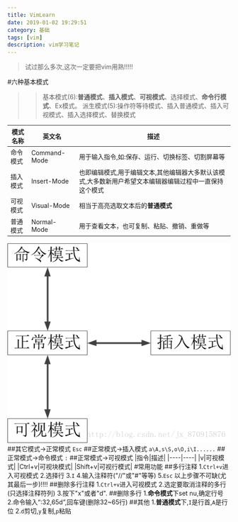 ```yaml
---
title: VimLearn
date: 2019-01-02 19:29:51
category: 基础
tags: [vim]
description: vim学习笔记
---
```


>试过那么多次,这次一定要把vim用熟!!!!!

#六种基本模式
>>基本模式(6):**普通模式**、**插入模式**、**可视模式**、选择模式、**命令行模式**、Ex模式。
派生模式(5):操作符等待模式、插入普通模式、插入可视模式、插入选择模式、替换模式

|模式名称|英文名|描述|
|-----|-----|-----|
|命令模式|Command-Mode|用于输入指令,如:保存、运行、切换标签、切割屏幕等|
|插入模式|Insert-Mode|也即编辑模式,用于编辑文本,其他编辑器大多默认该模式,大多数新用户希望文本编辑器编辑过程中一直保持这个模式|
|可视模式|Visual-Mode|相当于高亮选取文本后的**普通模式**|
|普通模式|Normal-Mode|用于查看文本，也可复制、粘贴、撤销、重做等|
![](/img/transfer.gif)
##其它模式->正常模式
`Esc`
##正常模式->插入模式
`a\A,s\S,o\O,i\I......`
##正常模式->命令模式
`:`
##正常模式->可视模式
|指令|描述|
|----|----|
|v|可视模式|
|Ctrl+v|可视块模式|
|Shift+v|可视行模式|
#常用功能
##多行注释
1.`Ctrl+v`进入可视模式
2.选择行
3.`I`
4.输入注释符("//"或"#"等等)
5.`Esc`
以上步骤不可缺(尤其最后一步)!!!!
##删除多行注释
1.`Ctrl+v`进入可视模式
2.选定要取消注释的多行(只选择注释符列)
3.按下"x"或者"d". 
##删除多行
1.**命令模式**下set nu,确定行号
2.命令输入“:32,65d”,回车键(删除32~65行)
##其他
1.**普通模式**下,`I`是行首,`A`是行位
2.`d`剪切,`y`复制,`p`粘贴
